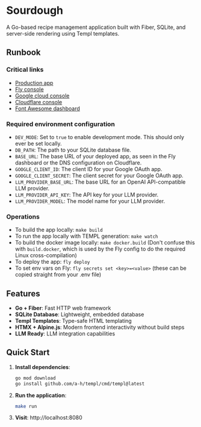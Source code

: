 # Sourdough

A Go-based recipe management application built with Fiber, SQLite, and server-side rendering using Templ templates.

## Runbook

### Critical links

- [Production app](https://sourdoughed.com)
- [Fly console](https://fly.io/apps/sourdough)
- [Google cloud console](https://console.cloud.google.com/auth/clients)
- [Cloudflare console](https://dash.cloudflare.com/e22ddf4182166a6d342828d2b40b4313/sourdoughed.com)
- [Font Awesome dashboard](https://fontawesome.com/kits/994b24a8e7/settings)

### Required environment configuration

- `DEV_MODE`: Set to `true` to enable development mode. This should only ever be set locally.
- `DB_PATH`: The path to your SQLite database file.
- `BASE_URL`: The base URL of your deployed app, as seen in the Fly dashboard or the DNS configuration on Cloudflare.
- `GOOGLE_CLIENT_ID`: The client ID for your Google OAuth app.
- `GOOGLE_CLIENT_SECRET`: The client secret for your Google OAuth app.
- `LLM_PROVIDER_BASE_URL`: The base URL for an OpenAI API-compatible LLM provider.
- `LLM_PROVIDER_API_KEY`: The API key for your LLM provider.
- `LLM_PROVIDER_MODEL`: The model name for your LLM provider.

### Operations

- To build the app locally: `make build`
- To run the app locally with TEMPL generation: `make watch`
- To build the docker image locally: `make docker.build` (Don't confuse this with `build.docker`, which is used by the Fly config to do the required Linux cross-compilation)
- To deploy the app: `fly deploy`
- To set env vars on Fly: `fly secrets set <key>=<value>` (these can be copied straight from your .env file)

## Features

- **Go + Fiber**: Fast HTTP web framework
- **SQLite Database**: Lightweight, embedded database
- **Templ Templates**: Type-safe HTML templating
- **HTMX + Alpine.js**: Modern frontend interactivity without build steps
- **LLM Ready**: LLM integration capabilities

## Quick Start

1. **Install dependencies**:
   ```bash
   go mod download
   go install github.com/a-h/templ/cmd/templ@latest
   ```

2. **Run the application**:
   ```bash
   make run
   ```

3. **Visit**: http://localhost:8080
